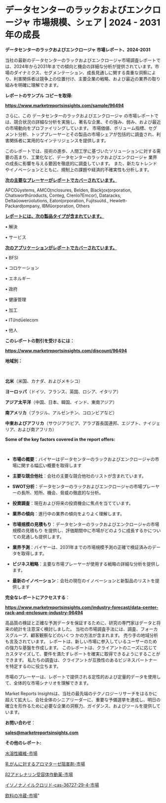 # データセンターのラックおよびエンクロージャ 市場規模、シェア | 2024 - 2031 年の成長

<strong>データセンターのラックおよびエンクロージャ 市場レポート、2024-2031</strong>

当社の最新のデータセンターのラックおよびエンクロージャ市場調査レポートでは、2024年から2031年までの傾向と機会の詳細な分析が提供されています。市場のダイナミクス、セグメンテーション、成長見通しに関する貴重な洞察により、利害関係者は競争上の位置付け、主要企業の戦略、および最近の業界の取り組みを明確に理解できます。



<strong>レポートのサンプル コピーを取得:</strong> <a href=https://www.marketreportsinsights.com/sample/96494>

<strong><u>https://www.marketreportsinsights.com/sample/96494</u></strong></a>

さらに、この データセンターのラックおよびエンクロージャ の市場レポートでは、競合状況の詳細な分析を実施し、著名な企業、その強み、弱み、および最近の市場動向をプロファイリングしています。 市場価値、ボリューム指標、セグメント分析、トッププレーヤーとその製品の市場シェアが包括的に調査され、利害関係者に実用的なインテリジェンスを提供します。

このレポートでは、技術の進歩、人間工学に基づいたソリューションに対する需要の高まり、工業化など、データセンターのラックおよびエンクロージャ 業界の成長に影響を与える要因を徹底的に調査しています。 また、新たなトレンドやイノベーションとともに、規制上の課題や経済的不確実性も分析します。



<strong><u>次の主要なプレーヤーがレポートでカバーされています。</u></strong>

AFCOystems, AMCOnclosures, Belden, Blackoxorporation, Chatsworthroducts, Conteg, Crenlo?Emcor), Dataracks, Deltaowerolutions, Eatonorporation, Fujitsutd., Hewlett-Packardompany, IBMorporation, Others



<strong><u><b>レポートには、次の製品タイプが含まれています。</b></u></strong>

• 解決

• サービス



<strong><u><b>次のアプリケーションがレポートでカバーされています。</b></u></strong>

• BFSI

• コロケーション

• エネルギー

• 政府

• 健康管理

• 加工

• ITndelecom

• 他人



<strong><b>このレポートの割引を受けるには：</b></strong>

<a href=https://www.marketreportsinsights.com/discount/96494>

<strong><u>https://www.marketreportsinsights.com/discount/96494</u></strong></a>



<strong>地域別：</strong>

<strong> </strong>



<strong>北米</strong>（米国、カナダ、およびメキシコ）



<strong>ヨーロッパ</strong>（ドイツ、フランス、英国、ロシア、イタリア）



<strong>アジア太平洋</strong>（中国、日本、韓国、インド、東南アジア）



<strong>南アメリカ</strong>（ブラジル、アルゼンチン、コロンビアなど）



<strong>中東およびアフリカ</strong>（サウジアラビア、アラブ首長国連邦、エジプト、ナイジェリア、および南アフリカ）



<strong>Some of the key factors covered in the report offers:</strong>

<strong> </strong>
<ul>
  <li>

<strong>市場の概要</strong>：バイヤーはデータセンターのラックおよびエンクロージャの市場に関する幅広い概要を取得します</li>
  <li>

<strong>主要な競合他社</strong>：会社の主要な競合他社のリストが含まれています。</li>
  <li>

<strong>SWOT分析</strong>：データセンターのラックおよびエンクロージャの市場プレーヤーの長所、短所、機会、脅威の徹底的な分析。</li>
  <li>

<strong>投資調査</strong>：現在および将来の投資機会に焦点を当てています。</li>
  <li>

<strong>業界の傾向</strong>：進行中の業界の傾向をよりよく理解します。</li>
  <li>

<strong>市場規模の見積もり</strong>：データセンターのラックおよびエンクロージャの市場規模の見積もり を提供し、評価期間中に市場がどのように成長するかについての見通しも提供します。</li>
  <li>

<strong>業界予測</strong>：バイヤーは、2031年までの市場規模予測の正確で検証済みのデータを取得します。</li>
  <li>

<strong>ビジネス戦略</strong>：主要な市場プレーヤーが使用する戦略の詳細な分析を提供します。</li>
  <li>

<strong>最新のイノベーション</strong>：会社の現在のイノベーションと新製品のリストを提供します</li>
</ul>


<strong>完全なレポートにアクセスする</strong>：

<a href=https://www.marketreportsinsights.com/industry-forecast/data-center-rack-and-enclosure-industry-96494>

<strong><u>https://www.marketreportsinsights.com/industry-forecast/data-center-rack-and-enclosure-industry-96494</u></strong></a>

高品質の検証と正確な予測データを保証するために、研究の専門家はデータと将来の統計を注意深く検討しました。 当社の市場調査手法には、調査、フォーカスグループ、顧客観察などのいくつ かの方法が含まれます。 売り手の地域分析も言及されています。 レポートは、新しい市場に参入しているユーザーのための強力な基盤を作成します。 このレポートは、クライアントのニーズに応じてカスタマイズして、要件を満たすレポートを確実に取得できるようにすることができます。 私たちの調査は、クライアントが互換性のあるビジネスパートナーを特定するのに役立ちます。

市場のプレーヤーは、レポートで提供される定性的および定量的データを使用して、全体的な市場シナリオを理解できます。

Market Reports Insightsは、当社の最先端のテクノロジーリサーチをはるかに超えて拡大し、会社全体のシニアリーダーに、重要な予備選挙を達成し、明日の確立を形作るために必要な企業の洞察力、ガイダンス、およびツールを提供しています。



<strong><b>お問い合わせ</b></strong>：

<a href=mailto:sales@marketreportsinsights.com>

<strong><u>sales@marketreportsinsights.com</u></strong></a>



<strong>その他のレポート:</strong>

<a href=https://www.linkedin.com/pulse/水溶性繊維-市場-2023-収益と成長ドライバー-2030-analytics-achievers-24-analysis-1kagf/>水溶性繊維-市場</a>

<a href=https://www.linkedin.com/pulse/乳がんに対するアロマターゼ阻害剤-市場-2023-総合分析と事業成長戦略-nnl2f/>乳がんに対するアロマターゼ阻害剤-市場</a>

<a href=https://www.linkedin.com/pulse/β2アドレナリン受容体作動薬-市場-2023-競争分析と事業成長-2030-xgvrf/>β2アドレナリン受容体作動薬-市場</a>

<a href=https://www.linkedin.com/pulse/イソノナノイルクロリド-cas-36727-29-4-市場-2023-swot-afqtf/>イソノナノイルクロリド-cas-36727-29-4-市場</a>

<a href=https://www.linkedin.com/pulse/飲料の冷蔵-市場-2023-swot-分析と成長率-2030-data-dive-discoveries-24-analysis-asajf/>飲料の冷蔵-市場</a>"
